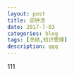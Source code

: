 ```yaml
---
layout: post
title: 邱钟浩
date: 2017-7-03
categories: blog
tags: [总结,知识管理]
description: qqq
---
```


111
